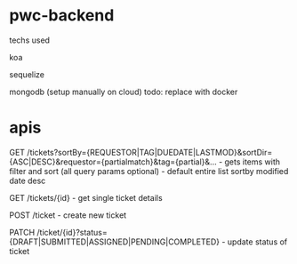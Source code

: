# pwc-backend

techs used

koa

sequelize

mongodb (setup manually on cloud)
todo: replace with docker

# apis

GET /tickets?sortBy={REQUESTOR|TAG|DUEDATE|LASTMOD}&sortDir={ASC|DESC}&requestor={partialmatch}&tag={partial}&...   - gets items with filter and sort (all query params optional) - default entire list sortby modified date desc

GET /tickets/{id} - get single ticket details

POST /ticket - create new ticket 

PATCH /ticket/{id}?status={DRAFT|SUBMITTED|ASSIGNED|PENDING|COMPLETED} - update status of ticket


